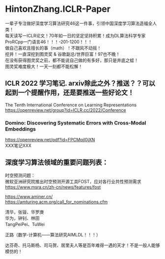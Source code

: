 
# HintonZhang.ICLR-Paper           
一辈子专注做好深度学习算法研究46这一件事，引领中国深度学习算法造福全人类！                            
每天读写一ICLR论文！70年如一日的坚定坚持积累！成为DL算法科学专家ProRCpp一门语言46！！！-201-1200！！！         
做自己喜欢且擅长的事（math）！不跟风不动摇！            
挖井！一直深挖到图灵奖 & 谷歌副总/世界巨富！97也不晚！                
在没有获得图灵奖之前，都不能说自己做的有多好，那只是井底之蛙！           
图灵奖难度极大！一天一刻都不能松懈！                            



## ICLR 2022 学习笔记. arxiv除此之外？推送？？可以起到一个提醒作用，还是要推送一些好论文！       
The Tenth International Conference on Learning Representations          
https://openreview.net/group?id=ICLR.cc/2022/Conference              

### Domino: Discovering Systematic Errors with Cross-Modal Embeddings          
https://openreview.net/pdf?id=FPCMqjI0jXN            
XXX笔记XXX              



## 深度学习算法领域的重要问题列表：           
时空预测问题：          
微软亚洲研究院推出时空预测开源工具FOST，应对各行业共性预测需求              
https://www.msra.cn/zh-cn/news/features/fost               
              










https://www.aminer.cn/                       
https://amturing.acm.org/call_for_nominations.cfm           



清华，张钹、华罗庚          
华为，钟钊、林田        
TangPeiPei、TuWei        



正路（数学-计算机——算法研究AIMLDL！！！）
 >
达芬奇、托马斯杨、司马贺、居里夫人等是百年难得一遇的天才！不是一般人能够模仿的！        



